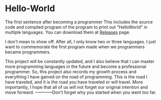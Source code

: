 # Hello-World
The first sentence after becoming a programmer
This includes the source code and compiled program of the program to print out "HelloWorld" in multiple languages. You can download them at [Releases](https://github.com/Someone-Of-Liu/Hello-World/releases/tag/1.3.0) page.

I don't mean to show off. After all, I only know two or three languages. I just want to commemorate the first program made when we programmers became programmers.

This project will be constantly updated, and I also believe that I can master more programming languages in the future and become a professional programmer. So, this project also records my growth process and everything I have gained on the road of programming. This is the road I have traveled, and it is the road you have traveled or will travel.
More importantly, I hope that all of us will not forget our original intention and move forward.          ————Don’t forget why you started when you went too far.
